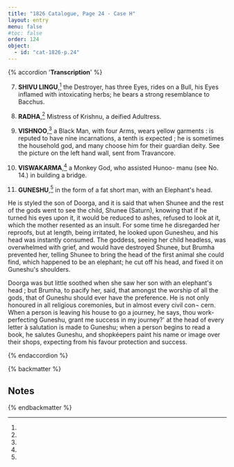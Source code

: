 ```yaml
---
title: "1826 Catalogue, Page 24 - Case H"
layout: entry
menu: false
#toc: false
order: 124
object:
  - id: "cat-1826-p.24"
---
```

{% accordion '**Transcription**' %}

7. **SHIVU LINGU**,[^1] the Destroyer, has three Eyes, rides
on a Bull, his Eyes inflamed with intoxicating herbs;
he bears a strong resemblance to Bacchus.

8. **RADHA**,[^2] Mistress of Krishnu, a deified Adultress.

9. **VISHNOO**,[^3] a Black Man, with four Arms, wears yellow
garments : is reputed to have nine incarnations, a
tenth is expected ; he is sometimes the household god,
and many choose him for their guardian deity.
See the picture on the left hand wall, sent from Travancore.

10. **VISWAKARMA**,[^4] a Monkey God, who assisted Hunoo-
manu (see No. 14.) in building a bridge.

11. **GUNESHU**,[^5] in the form of a fat short man, with an
Elephant's head.

He is styled the son of Doorga, and it is said that when
Shunee and the rest of the gods went to see the child,
Shunee (Saturn), knowing that if he turned his eyes upon
it, it would be reduced to ashes, refused to look at it,
which the mother resented as an insult. For some time
he disregarded her reproofs, but at length, being irritated,
he looked upon Gunesheu, and his head was instantly
consumed. The goddess, seeing her child headless, was
overwhelmed with grief, and would have destroyed
Shunee, but Brumha prevented her, telling Shunee to
bring the head of the first animal she could find, which
happened to be an elephant; he cut off his head, and
fixed it on Guneshu's shoulders.

Doorga was but little soothed when she saw her son with
an elephant's head ; but Brumha, to pacify her, said, that
amongst the worship of all the gods, that of Guneshu
should ever have the preference. He is not only honoured
in all religious coremonies, but in almost every civil con¬
cern. When a person is leaving his house to go a journey,
he says, thou work-perfecting Guneshu, grant me
success in my journey?' at the head of every letter à
salutation is made to Guneshu; when a person begins to
read a book, he salutes Guneshu, and shopkéepers paint
his name or image over their shops, expecting from his
favour protection and success.

{% endaccordion %}

{% backmatter %}

## Notes

[^1]:
[^2]:
[^3]:
[^4]:
[^5]:

{% endbackmatter %}


